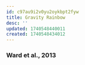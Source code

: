 ```yaml
---
id: c97au9i2v0yu2oykbpt2fyw
title: Gravity Rainbow
desc: ''
updated: 1740548440011
created: 1740548434012
---
```

### Ward et al., 2013